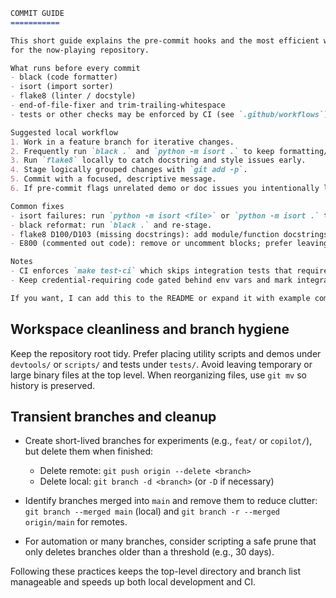 ```markdown
COMMIT GUIDE
===========

This short guide explains the pre-commit hooks and the most efficient way to prepare commits
for the now-playing repository.

What runs before every commit
- black (code formatter)
- isort (import sorter)
- flake8 (linter / docstyle)
- end-of-file-fixer and trim-trailing-whitespace
- tests or other checks may be enforced by CI (see `.github/workflows`)

Suggested local workflow
1. Work in a feature branch for iterative changes.
2. Frequently run `black .` and `python -m isort .` to keep formatting/imports clean.
3. Run `flake8` locally to catch docstring and style issues early.
4. Stage logically grouped changes with `git add -p`.
5. Commit with a focused, descriptive message.
6. If pre-commit flags unrelated demo or doc issues you intentionally left, use `--no-verify` to bypass but prefer to fix them.

Common fixes
- isort failures: run `python -m isort <file>` or `python -m isort .` to fix ordering.
- black reformat: run `black .` and re-stage.
- flake8 D100/D103 (missing docstrings): add module/function docstrings for public modules.
- E800 (commented out code): remove or uncomment blocks; prefer leaving small TODO comments instead.

Notes
- CI enforces `make test-ci` which skips integration tests that require external credentials.
- Keep credential-requiring code gated behind env vars and mark integration tests so CI stays green.

If you want, I can add this to the README or expand it with example commands for your shell.

```

Workspace cleanliness and branch hygiene
--------------------------------------

Keep the repository root tidy. Prefer placing utility scripts and demos under
`devtools/` or `scripts/` and tests under `tests/`. Avoid leaving temporary or
large binary files at the top level. When reorganizing files, use `git mv`
so history is preserved.

Transient branches and cleanup
------------------------------

- Create short-lived branches for experiments (e.g., `feat/` or `copilot/`),
  but delete them when finished:
  - Delete remote: `git push origin --delete <branch>`
  - Delete local: `git branch -d <branch>` (or `-D` if necessary)

- Identify branches merged into `main` and remove them to reduce clutter:
  `git branch --merged main` (local) and `git branch -r --merged origin/main` for remotes.

- For automation or many branches, consider scripting a safe prune that only
  deletes branches older than a threshold (e.g., 30 days).

Following these practices keeps the top-level directory and branch list
manageable and speeds up both local development and CI.
